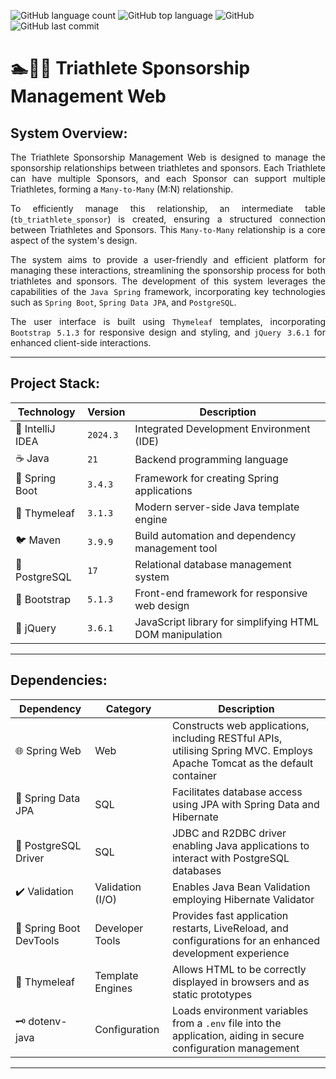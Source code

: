 ![GitHub language count](https://img.shields.io/github/languages/count/souzafcharles/Java-Spring-Thymeleaf-Triathlete-Sponsorship)
![GitHub top language](https://img.shields.io/github/languages/top/souzafcharles/Java-Spring-Thymeleaf-Triathlete-Sponsorship)
![GitHub](https://img.shields.io/github/license/souzafcharles/Java-Spring-Thymeleaf-Triathlete-Sponsorship)
![GitHub last commit](https://img.shields.io/github/last-commit/souzafcharles/Java-Spring-Thymeleaf-Triathlete-Sponsorship)

# 🏊🚴🏃 Triathlete Sponsorship Management Web

## System Overview:

<p align="justify">
The Triathlete Sponsorship Management Web is designed to manage the sponsorship relationships between triathletes and sponsors. Each Triathlete can have multiple Sponsors, and each Sponsor can support multiple Triathletes, forming a <code>Many-to-Many</code> (M:N) relationship.
</p>

<p align="justify">
To efficiently manage this relationship, an intermediate table (<code>tb_triathlete_sponsor</code>) is created, ensuring a structured connection between Triathletes and Sponsors. This <code>Many-to-Many</code> relationship is a core aspect of the system's design. 
</p>

<p align="justify">
The system aims to provide a user-friendly and efficient platform for managing these interactions, streamlining the sponsorship process for both triathletes and sponsors. The development of this system leverages the capabilities of the <code>Java Spring</code> framework, incorporating key technologies such as <code>Spring Boot</code>, <code>Spring Data JPA</code>, and <code>PostgreSQL</code>.
</p>

<p align="justify">
The user interface is built using <code>Thymeleaf</code> templates, incorporating <code>Bootstrap 5.1.3</code> for responsive design and styling, and <code>jQuery 3.6.1</code> for enhanced client-side interactions.
</p>

***

## Project Stack:

| Technology       | Version  | Description                                              |
|------------------|----------|----------------------------------------------------------|
| 📐 IntelliJ IDEA | `2024.3` | Integrated Development Environment (IDE)                 |
| ☕ Java           | `21`     | Backend programming language                             |
| 🌱 Spring Boot   | `3.4.3`  | Framework for creating Spring applications               |
| 🍃 Thymeleaf     | `3.1.3`  | Modern server-side Java template engine                  |
| 🐦 Maven         | `3.9.9`  | Build automation and dependency management tool          |
| 🐘 PostgreSQL    | `17`     | Relational database management system                    |
| 🎨 Bootstrap     | `5.1.3`  | Front-end framework for responsive web design            |
| 💠 jQuery	       | `3.6.1`  | JavaScript library for simplifying HTML DOM manipulation |

***

## Dependencies:

| Dependency              | Category         | Description                                                                                                               |
|-------------------------|------------------|---------------------------------------------------------------------------------------------------------------------------|
| 🌐 Spring Web           | Web              | Constructs web applications, including RESTful APIs, utilising Spring MVC. Employs Apache Tomcat as the default container |
| 💾 Spring Data JPA      | SQL              | Facilitates database access using JPA with Spring Data and Hibernate                                                      |
| 🐘 PostgreSQL Driver    | SQL              | JDBC and R2DBC driver enabling Java applications to interact with PostgreSQL databases                                    |
| ✔️ Validation           | Validation (I/O) | Enables Java Bean Validation employing Hibernate Validator                                                                |
| 🔄 Spring Boot DevTools | Developer Tools  | Provides fast application restarts, LiveReload, and configurations for an enhanced development experience                 |
| 🍃 Thymeleaf            | Template Engines | Allows HTML to be correctly displayed in browsers and as static prototypes                                                |
| 🗝️ dotenv-java         | Configuration    | Loads environment variables from a `.env` file into the application, aiding in secure configuration management            |

***
